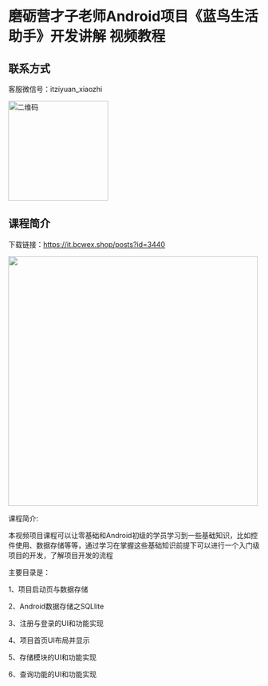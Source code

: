 # 磨砺营才子老师Android项目《蓝鸟生活助手》开发讲解 视频教程

## 联系方式

客服微信号：itziyuan_xiaozhi

<img src="https://ziyuanyun.oss-cn-guangzhou.aliyuncs.com/common/20240614073449/666b82192834a.jpg" width="200" height="200" alt="二维码">

## 课程简介

下载链接：https://it.bcwex.shop/posts?id=3440

<img src="https://ziyuanyun.oss-cn-guangzhou.aliyuncs.com/yun/20240515185154/664493ca7d0d5.jpg" width="500" alt="">

  

 课程简介:

 本视频项目课程可以让零基础和Android初级的学员学习到一些基础知识，比如控件使用、数据存储等等，通过学习在掌握这些基础知识前提下可以进行一个入门级项目的开发，了解项目开发的流程

 主要目录是：

 1、项目启动页与数据存储

 2、Android数据存储之SQLlite

 3、注册与登录的UI和功能实现

 4、项目首页UI布局并显示

 5、存储模块的UI和功能实现

 6、查询功能的UI和功能实现

  